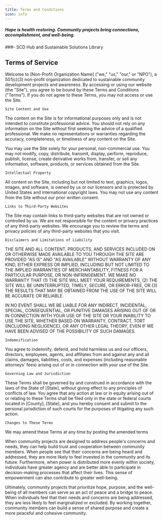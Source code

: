 ```yaml
---
title: Terms and Conditions 
icon: info
---
```


##### Hope is health restoring. Community projects bring connections, accomplishment, and well-being. 

###-  SCD Hub and Sustainable Solutions Library

## Terms of Service

Welcome to [Non-Profit Organization Name] ("we," "us," "our," or "NPO"), a 501(c)(3) non-profit organization dedicated to sustainable community development projects and awareness. By accessing or using our website (the "Site"), you agree to be bound by these Terms and Conditions ("Terms"). If you do not agree to these Terms, you may not access or use the Site.

    Site Content and Use

The content on the Site is for informational purposes only and is not intended to constitute professional advice. You should not rely on any information on the Site without first seeking the advice of a qualified professional. We make no representations or warranties regarding the accuracy, completeness, or timeliness of any content on the Site.

You may use the Site solely for your personal, non-commercial use. You may not modify, copy, distribute, transmit, display, perform, reproduce, publish, license, create derivative works from, transfer, or sell any information, software, products, or services obtained from the Site.

    Intellectual Property

All content on the Site, including but not limited to text, graphics, logos, images, and software, is owned by us or our licensors and is protected by United States and international copyright laws. You may not use any content from the Site without our prior written consent.

    Links to Third-Party Websites

The Site may contain links to third-party websites that are not owned or controlled by us. We are not responsible for the content or privacy practices of any third-party websites. We encourage you to review the terms and privacy policies of any third-party websites that you visit.

    Disclaimers and Limitations of Liability

THE SITE AND ALL CONTENT, PRODUCTS, AND SERVICES INCLUDED ON OR OTHERWISE MADE AVAILABLE TO YOU THROUGH THE SITE ARE PROVIDED "AS IS" AND "AS AVAILABLE" WITHOUT WARRANTY OF ANY KIND, EITHER EXPRESS OR IMPLIED, INCLUDING BUT NOT LIMITED TO THE IMPLIED WARRANTIES OF MERCHANTABILITY, FITNESS FOR A PARTICULAR PURPOSE, OR NON-INFRINGEMENT. WE MAKE NO WARRANTY THAT (1) THE SITE WILL MEET YOUR REQUIREMENTS, (2) THE SITE WILL BE UNINTERRUPTED, TIMELY, SECURE, OR ERROR-FREE, OR (3) THE RESULTS THAT MAY BE OBTAINED FROM THE USE OF THE SITE WILL BE ACCURATE OR RELIABLE.

IN NO EVENT SHALL WE BE LIABLE FOR ANY INDIRECT, INCIDENTAL, SPECIAL, CONSEQUENTIAL, OR PUNITIVE DAMAGES ARISING OUT OF OR IN CONNECTION WITH YOUR USE OF THE SITE OR YOUR INABILITY TO USE THE SITE, WHETHER BASED ON WARRANTY, CONTRACT, TORT (INCLUDING NEGLIGENCE), OR ANY OTHER LEGAL THEORY, EVEN IF WE HAVE BEEN ADVISED OF THE POSSIBILITY OF SUCH DAMAGES.

    Indemnification

You agree to indemnify, defend, and hold harmless us and our officers, directors, employees, agents, and affiliates from and against any and all claims, damages, liabilities, costs, and expenses (including reasonable attorneys' fees) arising out of or in connection with your use of the Site.

    Governing Law and Jurisdiction

These Terms shall be governed by and construed in accordance with the laws of the State of [State], without giving effect to any principles of conflicts of law. You agree that any action at law or in equity arising out of or relating to these Terms shall be filed only in the state or federal courts located in [County], [State], and you hereby consent and submit to the personal jurisdiction of such courts for the purposes of litigating any such action.

    Changes to These Terms

We may amend these Terms at any time by posting the amended terms





When community projects are designed to address people's concerns and needs, they can help build trust and cooperation between community members. When people see that their concerns are being heard and addressed, they are more likely to feel invested in the community and its future. Furthermore, when power is distributed more evenly within society, individuals have greater agency and are better able to participate in decision-making processes that affect their lives. This sense of empowerment can also contribute to greater well-being.

Ultimately, community projects that prioritize hope, purpose, and the well-being of all members can serve as an act of peace and a bridge to peace. When individuals feel that their needs and concerns are being addressed, they are less likely to feel marginalized or excluded. By working together, community members can build a sense of shared purpose and create a more peaceful and cohesive community.
